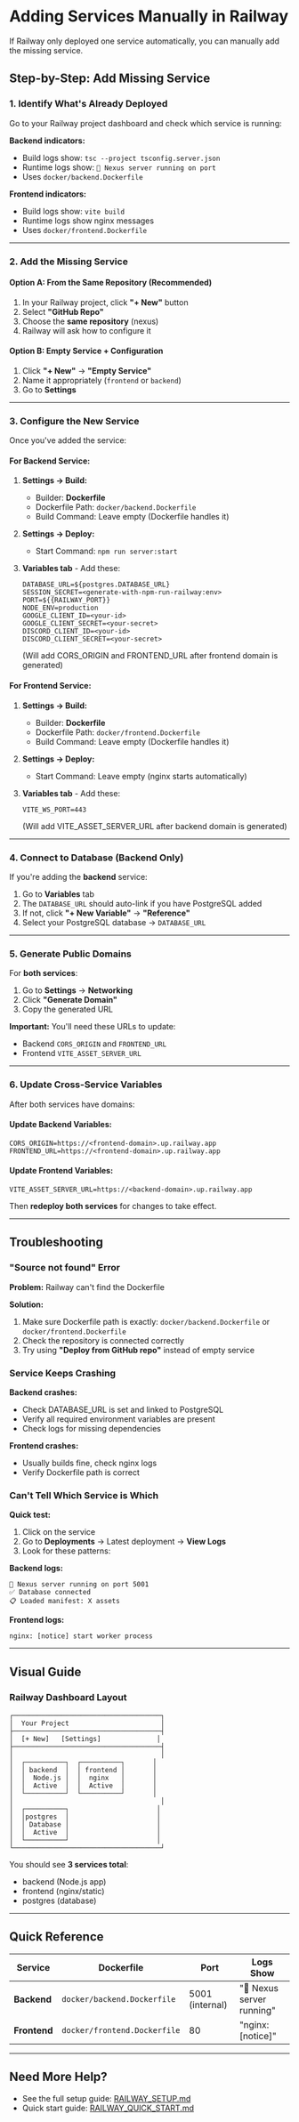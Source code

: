 # Adding Services Manually in Railway

If Railway only deployed one service automatically, you can manually add the missing service.

## Step-by-Step: Add Missing Service

### 1. Identify What's Already Deployed

Go to your Railway project dashboard and check which service is running:

**Backend indicators:**
- Build logs show: `tsc --project tsconfig.server.json`
- Runtime logs show: `🚀 Nexus server running on port`
- Uses `docker/backend.Dockerfile`

**Frontend indicators:**
- Build logs show: `vite build`
- Runtime logs show nginx messages
- Uses `docker/frontend.Dockerfile`

---

### 2. Add the Missing Service

#### Option A: From the Same Repository (Recommended)

1. In your Railway project, click **"+ New"** button
2. Select **"GitHub Repo"**
3. Choose the **same repository** (nexus)
4. Railway will ask how to configure it

#### Option B: Empty Service + Configuration

1. Click **"+ New"** → **"Empty Service"**
2. Name it appropriately (`frontend` or `backend`)
3. Go to **Settings**

---

### 3. Configure the New Service

Once you've added the service:

#### For Backend Service:

1. **Settings → Build:**
   - Builder: **Dockerfile**
   - Dockerfile Path: `docker/backend.Dockerfile`
   - Build Command: Leave empty (Dockerfile handles it)

2. **Settings → Deploy:**
   - Start Command: `npm run server:start`

3. **Variables tab** - Add these:
   ```
   DATABASE_URL=${postgres.DATABASE_URL}
   SESSION_SECRET=<generate-with-npm-run-railway:env>
   PORT=${{RAILWAY_PORT}}
   NODE_ENV=production
   GOOGLE_CLIENT_ID=<your-id>
   GOOGLE_CLIENT_SECRET=<your-secret>
   DISCORD_CLIENT_ID=<your-id>
   DISCORD_CLIENT_SECRET=<your-secret>
   ```
   (Will add CORS_ORIGIN and FRONTEND_URL after frontend domain is generated)

#### For Frontend Service:

1. **Settings → Build:**
   - Builder: **Dockerfile**
   - Dockerfile Path: `docker/frontend.Dockerfile`
   - Build Command: Leave empty (Dockerfile handles it)

2. **Settings → Deploy:**
   - Start Command: Leave empty (nginx starts automatically)

3. **Variables tab** - Add these:
   ```
   VITE_WS_PORT=443
   ```
   (Will add VITE_ASSET_SERVER_URL after backend domain is generated)

---

### 4. Connect to Database (Backend Only)

If you're adding the **backend** service:

1. Go to **Variables** tab
2. The `DATABASE_URL` should auto-link if you have PostgreSQL added
3. If not, click **"+ New Variable"** → **"Reference"**
4. Select your PostgreSQL database → `DATABASE_URL`

---

### 5. Generate Public Domains

For **both services**:

1. Go to **Settings** → **Networking**
2. Click **"Generate Domain"**
3. Copy the generated URL

**Important:** You'll need these URLs to update:
- Backend `CORS_ORIGIN` and `FRONTEND_URL`
- Frontend `VITE_ASSET_SERVER_URL`

---

### 6. Update Cross-Service Variables

After both services have domains:

#### Update Backend Variables:
```
CORS_ORIGIN=https://<frontend-domain>.up.railway.app
FRONTEND_URL=https://<frontend-domain>.up.railway.app
```

#### Update Frontend Variables:
```
VITE_ASSET_SERVER_URL=https://<backend-domain>.up.railway.app
```

Then **redeploy both services** for changes to take effect.

---

## Troubleshooting

### "Source not found" Error

**Problem:** Railway can't find the Dockerfile

**Solution:**
1. Make sure Dockerfile path is exactly: `docker/backend.Dockerfile` or `docker/frontend.Dockerfile`
2. Check the repository is connected correctly
3. Try using **"Deploy from GitHub repo"** instead of empty service

### Service Keeps Crashing

**Backend crashes:**
- Check DATABASE_URL is set and linked to PostgreSQL
- Verify all required environment variables are present
- Check logs for missing dependencies

**Frontend crashes:**
- Usually builds fine, check nginx logs
- Verify Dockerfile path is correct

### Can't Tell Which Service is Which

**Quick test:**
1. Click on the service
2. Go to **Deployments** → Latest deployment → **View Logs**
3. Look for these patterns:

**Backend logs:**
```
🚀 Nexus server running on port 5001
✅ Database connected
📋 Loaded manifest: X assets
```

**Frontend logs:**
```
nginx: [notice] start worker process
```

---

## Visual Guide

### Railway Dashboard Layout

```
┌─────────────────────────────────────┐
│  Your Project                       │
├─────────────────────────────────────┤
│  [+ New]   [Settings]              │
├─────────────────────────────────────┤
│                                     │
│  ┌──────────┐  ┌──────────┐       │
│  │ backend  │  │ frontend │       │
│  │  Node.js │  │  nginx   │       │
│  │  Active  │  │  Active  │       │
│  └──────────┘  └──────────┘       │
│                                     │
│  ┌──────────┐                      │
│  │postgres  │                      │
│  │ Database │                      │
│  │  Active  │                      │
│  └──────────┘                      │
└─────────────────────────────────────┘
```

You should see **3 services total**:
- backend (Node.js app)
- frontend (nginx/static)
- postgres (database)

---

## Quick Reference

| Service | Dockerfile | Port | Logs Show |
|---------|-----------|------|-----------|
| **Backend** | `docker/backend.Dockerfile` | 5001 (internal) | "🚀 Nexus server running" |
| **Frontend** | `docker/frontend.Dockerfile` | 80 | "nginx: [notice]" |

---

## Need More Help?

- See the full setup guide: [RAILWAY_SETUP.md](./RAILWAY_SETUP.md)
- Quick start guide: [RAILWAY_QUICK_START.md](./RAILWAY_QUICK_START.md)
